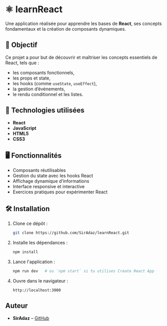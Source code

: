 # ⚛️ learnReact

Une application réalisée pour apprendre les bases de **React**, ses concepts fondamentaux et la création de composants dynamiques.

## 🎯 Objectif

Ce projet a pour but de découvrir et maîtriser les concepts essentiels de React, tels que :
- les composants fonctionnels,
- les props et state,
- les hooks (comme `useState`, `useEffect`),
- la gestion d’événements,
- le rendu conditionnel et les listes.

## 🚀 Technologies utilisées

- **React**
- **JavaScript**
- **HTML5**
- **CSS3**

## 🖥️ Fonctionnalités

- Composants réutilisables
- Gestion du state avec les hooks React
- Affichage dynamique d’informations
- Interface responsive et interactive
- Exercices pratiques pour expérimenter React

## 🛠️ Installation

1. Clone ce dépôt :
   ```bash
   git clone https://github.com/SirAdaz/learnReact.git
   ```
2. Installe les dépendances :
   ```bash
   npm install
   ```
3. Lance l'application :
   ```bash
   npm run dev   # ou `npm start` si tu utilises Create React App
   ```
4. Ouvre dans le navigateur :
   ```
   http://localhost:3000
   ```

## Auteur

- **SirAdaz** – [GitHub](https://github.com/SirAdaz)

